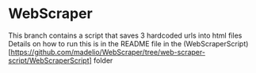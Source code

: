 # WebScraper

This branch contains a script that saves 3 hardcoded urls into html files
Details on how to run this is in the README file in the (WebScraperScript)[https://github.com/madelio/WebScraper/tree/web-scraper-script/WebScraperScript] folder